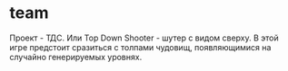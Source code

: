 # team
Проект - ТДС. Или Top Down Shooter - шутер с видом сверху.
В этой игре предстоит сразиться с толпами чудовищ, появляющимися на случайно генерируемых уровнях.